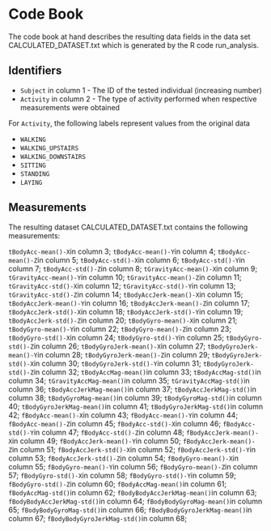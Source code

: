 # Code Book

The code book at hand describes the resulting data fields in the data set CALCULATED_DATASET.txt which is generated by the R code run_analysis.

## Identifiers

* `Subject` in column 1 - The ID of the tested individual (increasing number)
* `Activity` in column 2 - The type of activity performed when respective measurements were obtained

For `Activity`, the following labels represent values from the original data
* `WALKING` 
* `WALKING_UPSTAIRS` 
* `WALKING_DOWNSTAIRS` 
* `SITTING` 
* `STANDING` 
* `LAYING` 

## Measurements

The resulting dataset CALCULATED_DATASET.txt contains the following measurements:

`tBodyAcc-mean()-X`in column 3;
`tBodyAcc-mean()-Y`in column 4;
`tBodyAcc-mean()-Z`in column 5;
`tBodyAcc-std()-X`in column 6;
`tBodyAcc-std()-Y`in column 7;
`tBodyAcc-std()-Z`in column 8;
`tGravityAcc-mean()-X`in column 9;
`tGravityAcc-mean()-Y`in column 10;
`tGravityAcc-mean()-Z`in column 11;
`tGravityAcc-std()-X`in column 12;
`tGravityAcc-std()-Y`in column 13;
`tGravityAcc-std()-Z`in column 14;
`tBodyAccJerk-mean()-X`in column 15;
`tBodyAccJerk-mean()-Y`in column 16;
`tBodyAccJerk-mean()-Z`in column 17;
`tBodyAccJerk-std()-X`in column 18;
`tBodyAccJerk-std()-Y`in column 19;
`tBodyAccJerk-std()-Z`in column 20;
`tBodyGyro-mean()-X`in column 21;
`tBodyGyro-mean()-Y`in column 22;
`tBodyGyro-mean()-Z`in column 23;
`tBodyGyro-std()-X`in column 24;
`tBodyGyro-std()-Y`in column 25;
`tBodyGyro-std()-Z`in column 26;
`tBodyGyroJerk-mean()-X`in column 27;
`tBodyGyroJerk-mean()-Y`in column 28;
`tBodyGyroJerk-mean()-Z`in column 29;
`tBodyGyroJerk-std()-X`in column 30;
`tBodyGyroJerk-std()-Y`in column 31;
`tBodyGyroJerk-std()-Z`in column 32;
`tBodyAccMag-mean()`in column 33;
`tBodyAccMag-std()`in column 34;
`tGravityAccMag-mean()`in column 35;
`tGravityAccMag-std()`in column 36;
`tBodyAccJerkMag-mean()`in column 37;
`tBodyAccJerkMag-std()`in column 38;
`tBodyGyroMag-mean()`in column 39;
`tBodyGyroMag-std()`in column 40;
`tBodyGyroJerkMag-mean()`in column 41;
`tBodyGyroJerkMag-std()`in column 42;
`fBodyAcc-mean()-X`in column 43;
`fBodyAcc-mean()-Y`in column 44;
`fBodyAcc-mean()-Z`in column 45;
`fBodyAcc-std()-X`in column 46;
`fBodyAcc-std()-Y`in column 47;
`fBodyAcc-std()-Z`in column 48;
`fBodyAccJerk-mean()-X`in column 49;
`fBodyAccJerk-mean()-Y`in column 50;
`fBodyAccJerk-mean()-Z`in column 51;
`fBodyAccJerk-std()-X`in column 52;
`fBodyAccJerk-std()-Y`in column 53;
`fBodyAccJerk-std()-Z`in column 54;
`fBodyGyro-mean()-X`in column 55;
`fBodyGyro-mean()-Y`in column 56;
`fBodyGyro-mean()-Z`in column 57;
`fBodyGyro-std()-X`in column 58;
`fBodyGyro-std()-Y`in column 59;
`fBodyGyro-std()-Z`in column 60;
`fBodyAccMag-mean()`in column 61;
`fBodyAccMag-std()`in column 62;
`fBodyBodyAccJerkMag-mean()`in column 63;
`fBodyBodyAccJerkMag-std()`in column 64;
`fBodyBodyGyroMag-mean()`in column 65;
`fBodyBodyGyroMag-std()`in column 66;
`fBodyBodyGyroJerkMag-mean()`in column 67;
`fBodyBodyGyroJerkMag-std()`in column 68;
